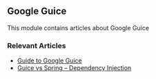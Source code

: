 ## Google Guice

This module contains articles about Google Guice

### Relevant Articles

- [Guide to Google Guice](https://www.surya.com/guice)
- [Guice vs Spring – Dependency Injection](https://www.surya.com/guice-spring-dependency-injection)
